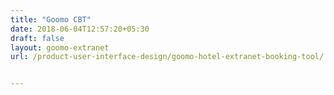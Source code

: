 ```yaml
---
title: "Goomo CBT"
date: 2018-06-04T12:57:20+05:30
draft: false
layout: goomo-extranet
url: /product-user-interface-design/goomo-hotel-extranet-booking-tool/


---
```

